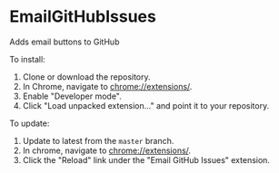 # EmailGitHubIssues
Adds email buttons to GitHub

To install:

1. Clone or download the repository.
2. In Chrome, navigate to [chrome://extensions/](chrome://extensions/).
3. Enable "Developer mode".
4. Click "Load unpacked extension..." and point it to your repository.

To update:

1. Update to latest from the ```master``` branch.
2. In chrome, navigate to [chrome://extensions/](chrome://extensions/).
3. Click the "Reload" link under the "Email GitHub Issues" extension.
